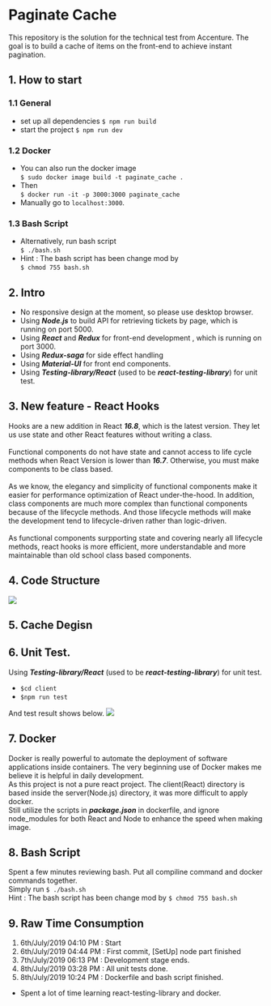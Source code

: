 # Paginate Cache

This repository is the solution for the technical test from Accenture. The goal is to build a cache of items on the front-end to achieve instant pagination.

## 1. How to start

### 1.1 General

- set up all dependencies `$ npm run build`
- start the project `$ npm run dev`

### 1.2 Docker

- You can also run the docker image <br> `$ sudo docker image build -t paginate_cache .`
- Then <br> `$ docker run -it -p 3000:3000 paginate_cache`
- Manually go to `localhost:3000`.

### 1.3 Bash Script

- Alternatively, run bash script <br> `$ ./bash.sh` <br>
- Hint : The bash script has been change mod by <br> `$ chmod 755 bash.sh`

## 2. Intro

- No responsive design at the moment, so please use desktop browser.
- Using **_Node.js_** to build API for retrieving tickets by page, which is running on port 5000.
- Using **_React_** and **_Redux_** for front-end development , which is running on port 3000.
- Using **_Redux-saga_** for side effect handling
- Using **_Material-UI_** for front end components.
- Using **_Testing-library/React_** (used to be **_react-testing-library_**) for unit test.

## 3. New feature - React Hooks

Hooks are a new addition in React **_16.8_**, which is the latest version. They let us use state and other React features without writing a class. <br><br>
Functional components do not have state and cannot access to life cycle methods when React Version is lower than **_16.7_**. Otherwise, you must make components to be class based. <br><br> As we know, the elegancy and simplicity of functional components make it easier for performance optimization of React under-the-hood. In addition, class components are much more complex than functional components because of the lifecycle methods. And those lifecycle methods will make the development tend to lifecycle-driven rather than logic-driven. <br><br>
As functional components surpporting state and covering nearly all lifecycle methods, react hooks is more efficient, more understandable and more maintainable than old school class based components.

## 4. Code Structure

![](https://raw.githubusercontent.com/WrynnWang/paginate_cache/tree/master/pictures/treestructure.png)

## 5. Cache Degisn

## 6. Unit Test.

Using **_Testing-library/React_** (used to be **_react-testing-library_**) for unit test.

- `$cd client`
- `$npm run test`

And test result shows below.
![](https://raw.githubusercontent.com/WrynnWang/paginate_cache/tree/master/pictures/testResult.png)

## 7. Docker

Docker is really powerful to automate the deployment of software applications inside containers. The very beginning use of Docker makes me believe it is helpful in daily development. <br>
As this project is not a pure react project. The client(React) directory is based inside the server(Node.js) directory, it was more difficult to apply docker.<br>
Still utilize the scripts in **_package.json_** in dockerfile, and ignore node_modules for both React and Node to enhance the speed when making image.

## 8. Bash Script

Spent a few minutes reviewing bash. Put all compiline command and docker commands together.
<br> Simply run `$ ./bash.sh` <br>
Hint : The bash script has been change mod by `$ chmod 755 bash.sh`

## 9. Raw Time Consumption

1.  6th/July/2019 04:10 PM : Start
2.  6th/July/2019 04:44 PM : First commit, [SetUp] node part finished
3.  7th/July/2019 06:13 PM : Development stage ends.
4.  8th/July/2019 03:28 PM : All unit tests done.
5.  8th/July/2019 10:24 PM : Dockerfile and bash script finished.

- Spent a lot of time learning react-testing-library and docker.
